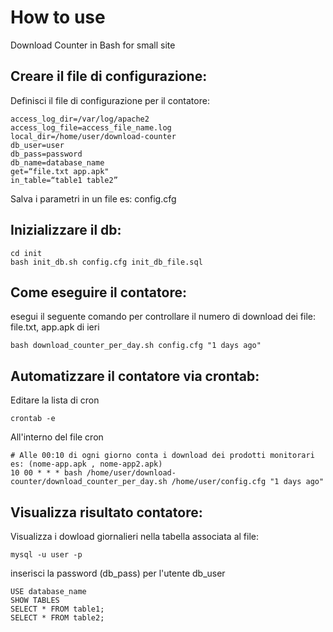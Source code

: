 How to use
================

Download Counter in Bash for small site

Creare il file di configurazione:
---------------------

Definisci il file di configurazione per il contatore:

    access_log_dir=/var/log/apache2
    access_log_file=access_file_name.log
    local_dir=/home/user/download-counter
    db_user=user
    db_pass=password
    db_name=database_name
    get=“file.txt app.apk"
    in_table=“table1 table2”

Salva i parametri in un file es: config.cfg

Inizializzare il db:
---------------

    cd init
    bash init_db.sh config.cfg init_db_file.sql


Come eseguire il contatore:
--------------
esegui il seguente comando per controllare il numero di download dei file: file.txt, app.apk di ieri

    bash download_counter_per_day.sh config.cfg "1 days ago"

Automatizzare il contatore via crontab:
----------

Editare la lista di cron

    crontab -e

All'interno del file cron

    # Alle 00:10 di ogni giorno conta i download dei prodotti monitorari es: (nome-app.apk , nome-app2.apk)
    10 00 * * * bash /home/user/download-counter/download_counter_per_day.sh /home/user/config.cfg "1 days ago"

Visualizza risultato contatore:
---------
Visualizza i dowload giornalieri nella tabella associata al file:

    mysql -u user -p
    
inserisci la password (db_pass) per l'utente db_user
    
    USE database_name
    SHOW TABLES
    SELECT * FROM table1;
    SELECT * FROM table2;

